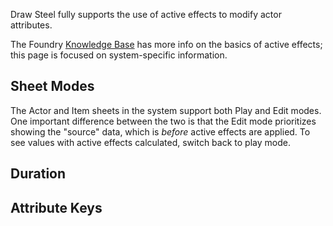 Draw Steel fully supports the use of active effects to modify actor attributes.

The Foundry [Knowledge Base](https://foundryvtt.com/article/active-effects/) has more info on the basics of active effects; this page is focused on system-specific information.

## Sheet Modes

The Actor and Item sheets in the system support both Play and Edit modes. One important difference between the two is that the Edit mode prioritizes showing the "source" data, which is _before_ active effects are applied. To see values with active effects calculated, switch back to play mode.

## Duration

## Attribute Keys
